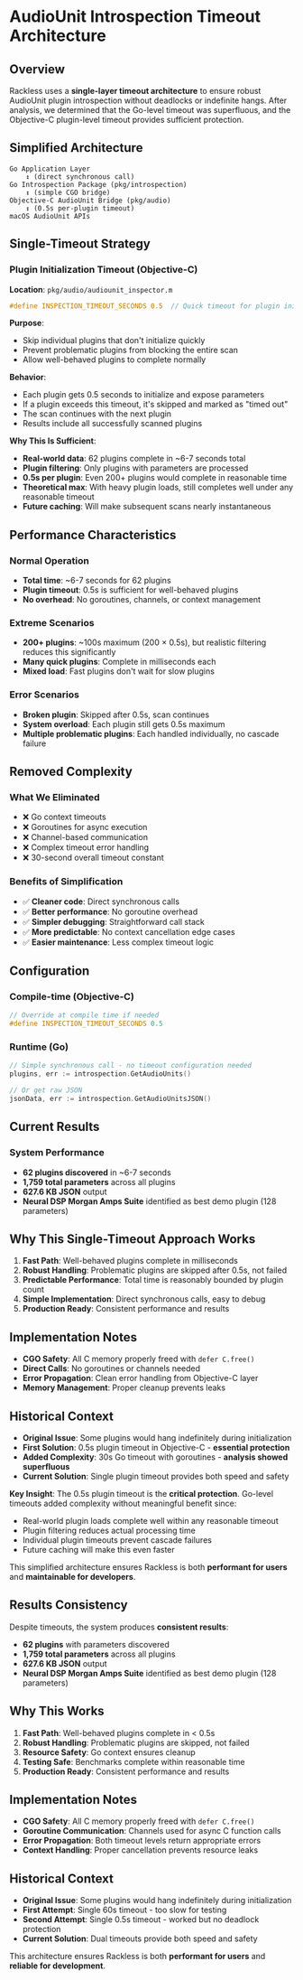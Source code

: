 # AudioUnit Introspection Timeout Architecture

## Overview

Rackless uses a **single-layer timeout architecture** to ensure robust AudioUnit plugin introspection without deadlocks or indefinite hangs. After analysis, we determined that the Go-level timeout was superfluous, and the Objective-C plugin-level timeout provides sufficient protection.

## Simplified Architecture

```
Go Application Layer
    ↕ (direct synchronous call)
Go Introspection Package (pkg/introspection)  
    ↕ (simple CGO bridge)
Objective-C AudioUnit Bridge (pkg/audio)
    ↕ (0.5s per-plugin timeout)
macOS AudioUnit APIs
```

## Single-Timeout Strategy

### Plugin Initialization Timeout (Objective-C)

**Location**: `pkg/audio/audiounit_inspector.m`
```objectivec
#define INSPECTION_TIMEOUT_SECONDS 0.5  // Quick timeout for plugin initialization
```

**Purpose**: 
- Skip individual plugins that don't initialize quickly
- Prevent problematic plugins from blocking the entire scan
- Allow well-behaved plugins to complete normally

**Behavior**:
- Each plugin gets 0.5 seconds to initialize and expose parameters
- If a plugin exceeds this timeout, it's skipped and marked as "timed out"
- The scan continues with the next plugin
- Results include all successfully scanned plugins

**Why This Is Sufficient**:
- **Real-world data**: 62 plugins complete in ~6-7 seconds total
- **Plugin filtering**: Only plugins with parameters are processed
- **0.5s per plugin**: Even 200+ plugins would complete in reasonable time
- **Theoretical max**: With heavy plugin loads, still completes well under any reasonable timeout
- **Future caching**: Will make subsequent scans nearly instantaneous

## Performance Characteristics

### Normal Operation
- **Total time**: ~6-7 seconds for 62 plugins
- **Plugin timeout**: 0.5s is sufficient for well-behaved plugins
- **No overhead**: No goroutines, channels, or context management

### Extreme Scenarios
- **200+ plugins**: ~100s maximum (200 × 0.5s), but realistic filtering reduces this significantly
- **Many quick plugins**: Complete in milliseconds each
- **Mixed load**: Fast plugins don't wait for slow plugins

### Error Scenarios
- **Broken plugin**: Skipped after 0.5s, scan continues
- **System overload**: Each plugin still gets 0.5s maximum
- **Multiple problematic plugins**: Each handled individually, no cascade failure

## Removed Complexity

### What We Eliminated
- ❌ Go context timeouts
- ❌ Goroutines for async execution  
- ❌ Channel-based communication
- ❌ Complex timeout error handling
- ❌ 30-second overall timeout constant

### Benefits of Simplification
- ✅ **Cleaner code**: Direct synchronous calls
- ✅ **Better performance**: No goroutine overhead
- ✅ **Simpler debugging**: Straightforward call stack
- ✅ **More predictable**: No context cancellation edge cases
- ✅ **Easier maintenance**: Less complex timeout logic

## Configuration

### Compile-time (Objective-C)
```c
// Override at compile time if needed
#define INSPECTION_TIMEOUT_SECONDS 0.5
```

### Runtime (Go)
```go
// Simple synchronous call - no timeout configuration needed
plugins, err := introspection.GetAudioUnits()

// Or get raw JSON
jsonData, err := introspection.GetAudioUnitsJSON()
```

## Current Results

### System Performance
- **62 plugins discovered** in ~6-7 seconds
- **1,759 total parameters** across all plugins
- **627.6 KB JSON** output
- **Neural DSP Morgan Amps Suite** identified as best demo plugin (128 parameters)

## Why This Single-Timeout Approach Works

1. **Fast Path**: Well-behaved plugins complete in milliseconds
2. **Robust Handling**: Problematic plugins are skipped after 0.5s, not failed
3. **Predictable Performance**: Total time is reasonably bounded by plugin count
4. **Simple Implementation**: Direct synchronous calls, easy to debug
5. **Production Ready**: Consistent performance and results

## Implementation Notes

- **CGO Safety**: All C memory properly freed with `defer C.free()`
- **Direct Calls**: No goroutines or channels needed
- **Error Propagation**: Clean error handling from Objective-C layer
- **Memory Management**: Proper cleanup prevents leaks

## Historical Context

- **Original Issue**: Some plugins would hang indefinitely during initialization
- **First Solution**: 0.5s plugin timeout in Objective-C - **essential protection**
- **Added Complexity**: 30s Go timeout with goroutines - **analysis showed superfluous**
- **Current Solution**: Single plugin timeout provides both speed and safety

**Key Insight**: The 0.5s plugin timeout is the **critical protection**. Go-level timeouts added complexity without meaningful benefit since:
- Real-world plugin loads complete well within any reasonable timeout
- Plugin filtering reduces actual processing time
- Individual plugin timeouts prevent cascade failures
- Future caching will make this even faster

This simplified architecture ensures Rackless is both **performant for users** and **maintainable for developers**.

## Results Consistency

Despite timeouts, the system produces **consistent results**:
- **62 plugins** with parameters discovered
- **1,759 total parameters** across all plugins
- **627.6 KB JSON** output
- **Neural DSP Morgan Amps Suite** identified as best demo plugin (128 parameters)

## Why This Works

1. **Fast Path**: Well-behaved plugins complete in < 0.5s
2. **Robust Handling**: Problematic plugins are skipped, not failed
3. **Resource Safety**: Go context ensures cleanup
4. **Testing Safe**: Benchmarks complete within reasonable time
5. **Production Ready**: Consistent performance and results

## Implementation Notes

- **CGO Safety**: All C memory properly freed with `defer C.free()`
- **Goroutine Communication**: Channels used for async C function calls
- **Error Propagation**: Both timeout levels return appropriate errors
- **Context Handling**: Proper cancellation prevents resource leaks

## Historical Context

- **Original Issue**: Some plugins would hang indefinitely during initialization
- **First Attempt**: Single 60s timeout - too slow for testing
- **Second Attempt**: Single 0.5s timeout - worked but no deadlock protection
- **Current Solution**: Dual timeouts provide both speed and safety

This architecture ensures Rackless is both **performant for users** and **reliable for development**.
